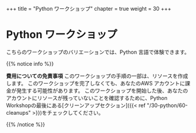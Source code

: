 +++
title = "Python ワークショップ"
chapter = true
weight = 30
+++

# Python ワークショップ

こちらのワークショップのバリエーションでは、Python 言語で体験できます。

{{% notice info %}}

**費用についての免責事項** このワークショップの手順の一部は、リソースを作成します。
このワークショップを完了しなくても、あなたのAWS アカウントに課金が発生する可能性があります。
このワークショップを開始した後、あなたのアカウントにリソースが残っていないことを確認するために、Python Workshopの最後にある[クリーンアップセクション]({{< ref "/30-python/60-cleanups" >}})をチェックしてください。

{{% /notice %}}
